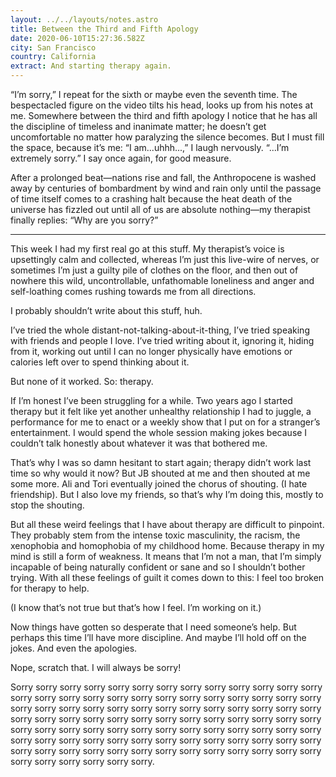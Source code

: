 ```yaml
---
layout: ../../layouts/notes.astro
title: Between the Third and Fifth Apology
date: 2020-06-10T15:27:36.582Z
city: San Francisco
country: California
extract: And starting therapy again.
---
```


“I’m sorry,” I repeat for the sixth or maybe even the seventh time. The bespectacled figure on the video tilts his head, looks up from his notes at me. Somewhere between the third and fifth apology I notice that he has all the discipline of timeless and inanimate matter; he doesn’t get uncomfortable no matter how paralyzing the silence becomes. But I must fill the space, because it’s me: “I am...uhhh...,” I laugh nervously. “...I’m extremely sorry.” I say once again, for good measure.

After a prolonged beat—nations rise and fall, the Anthropocene is washed away by centuries of bombardment by wind and rain only until the passage of time itself comes to a crashing halt because the heat death of the universe has fizzled out until all of us are absolute nothing—my therapist finally replies: “Why are you sorry?”

---

This week I had my first real go at this stuff. My therapist’s voice is upsettingly calm and collected, whereas I’m just this live-wire of nerves, or sometimes I’m just a guilty pile of clothes on the floor, and then out of nowhere this wild, uncontrollable, unfathomable loneliness and anger and self-loathing comes rushing towards me from all directions.

I probably shouldn’t write about this stuff, huh.

I’ve tried the whole distant-not-talking-about-it-thing, I’ve tried speaking with friends and people I love. I’ve tried writing about it, ignoring it, hiding from it, working out until I can no longer physically have emotions or calories left over to spend thinking about it.

But none of it worked. So: therapy.

If I’m honest I’ve been struggling for a while. Two years ago I started therapy but it felt like yet another unhealthy relationship I had to juggle, a performance for me to enact or a weekly show that I put on for a stranger’s entertainment. I would spend the whole session making jokes because I couldn’t talk honestly about whatever it was that bothered me.

That’s why I was so damn hesitant to start again; therapy didn’t work last time so why would it now? But JB shouted at me and then shouted at me some more. Ali and Tori eventually joined the chorus of shouting. (I hate friendship). But I also love my friends, so that’s why I’m doing this, mostly to stop the shouting.

But all these weird feelings that I have about therapy are difficult to pinpoint. They probably stem from the intense toxic masculinity, the racism, the xenophobia and homophobia of my childhood home. Because therapy in my mind is still a form of weakness. It means that I’m not a man, that I’m simply incapable of being naturally confident or sane and so I shouldn’t bother trying. With all these feelings of guilt it comes down to this: I feel too broken for therapy to help.

(I know that’s not true but that’s how I feel. I’m working on it.)

Now things have gotten so desperate that I need someone’s help. But perhaps this time I’ll have more discipline. And maybe I’ll hold off on the jokes. And even the apologies.

Nope, scratch that. I will always be sorry!

Sorry sorry sorry sorry sorry sorry sorry sorry sorry sorry sorry sorry sorry sorry sorry sorry sorry sorry sorry sorry sorry sorry sorry sorry sorry sorry sorry sorry sorry sorry sorry sorry sorry sorry sorry sorry sorry sorry sorry sorry sorry sorry sorry sorry sorry sorry sorry sorry sorry sorry sorry sorry sorry sorry sorry sorry sorry sorry sorry sorry sorry sorry sorry sorry sorry sorry sorry sorry sorry sorry sorry sorry sorry sorry sorry sorry sorry sorry sorry sorry sorry sorry sorry sorry sorry sorry sorry sorry sorry sorry sorry sorry sorry sorry sorry sorry sorry.
